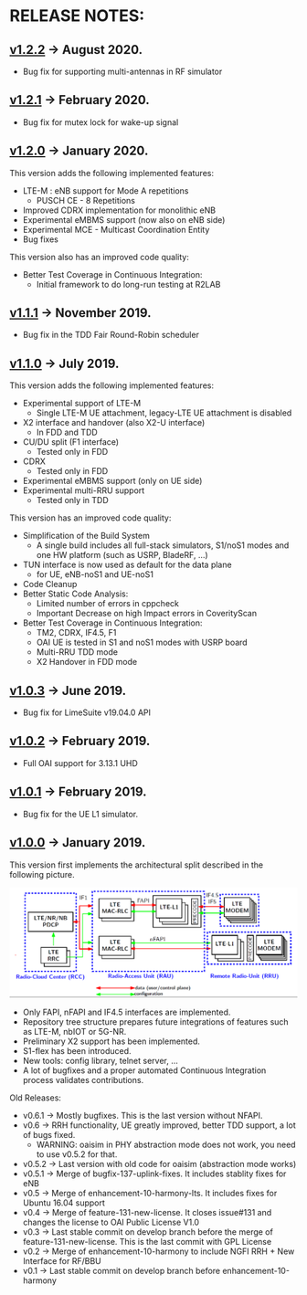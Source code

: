 # RELEASE NOTES: #

## [v1.2.2](https://gitlab.eurecom.fr/oai/openairinterface5g/-/tags/v1.2.2) -> August 2020. ##

* Bug fix for supporting multi-antennas in RF simulator

## [v1.2.1](https://gitlab.eurecom.fr/oai/openairinterface5g/-/tags/v1.2.1) -> February 2020. ##

* Bug fix for mutex lock for wake-up signal

## [v1.2.0](https://gitlab.eurecom.fr/oai/openairinterface5g/-/tags/v1.2.0) -> January 2020. ##

This version adds the following implemented features:

* LTE-M : eNB support for Mode A repetitions
  - PUSCH CE - 8 Repetitions
* Improved CDRX implementation for monolithic eNB
* Experimental eMBMS support (now also on eNB side)
* Experimental MCE - Multicast Coordination Entity
* Bug fixes

This version also has an improved code quality:

* Better Test Coverage in Continuous Integration:
  - Initial framework to do long-run testing at R2LAB

## [v1.1.1](https://gitlab.eurecom.fr/oai/openairinterface5g/-/tags/v1.1.1) -> November 2019. ##

- Bug fix in the TDD Fair Round-Robin scheduler

## [v1.1.0](https://gitlab.eurecom.fr/oai/openairinterface5g/-/tags/v1.1.0) -> July 2019. ##

This version adds the following implemented features:

* Experimental support of LTE-M
  - Single LTE-M UE attachment, legacy-LTE UE attachment is disabled
* X2 interface and handover (also X2-U interface)
  - In FDD and TDD
* CU/DU split (F1 interface)
  - Tested only in FDD
* CDRX
  - Tested only in FDD
* Experimental eMBMS support (only on UE side)
* Experimental multi-RRU support
  - Tested only in TDD

This version has an improved code quality:

* Simplification of the Build System
  - A single build includes all full-stack simulators, S1/noS1 modes and one HW platform (such as USRP, BladeRF, ...)
* TUN interface is now used as default for the data plane
  - for UE, eNB-noS1 and UE-noS1
* Code Cleanup
* Better Static Code Analysis:
  - Limited number of errors in cppcheck
  - Important Decrease on high Impact errors in CoverityScan
* Better Test Coverage in Continuous Integration:
  - TM2, CDRX, IF4.5, F1
  - OAI UE is tested in S1 and noS1 modes with USRP board
  - Multi-RRU TDD mode
  - X2 Handover in FDD mode

## [v1.0.3](https://gitlab.eurecom.fr/oai/openairinterface5g/-/tags/v1.0.3) -> June 2019. ##

- Bug fix for LimeSuite v19.04.0 API

## [v1.0.2](https://gitlab.eurecom.fr/oai/openairinterface5g/-/tags/v1.0.2) -> February 2019. ##

- Full OAI support for 3.13.1 UHD

## [v1.0.1](https://gitlab.eurecom.fr/oai/openairinterface5g/-/tags/v1.0.1) -> February 2019. ##

- Bug fix for the UE L1 simulator.

## [v1.0.0](https://gitlab.eurecom.fr/oai/openairinterface5g/-/tags/v1.0.0) -> January 2019. ##

This version first implements the architectural split described in the following picture.

![Block Diagram](./doc/images/oai_lte_enb_func_split_arch.png)

* Only FAPI, nFAPI and IF4.5 interfaces are implemented.
* Repository tree structure prepares future integrations of features such as LTE-M, nbIOT or 5G-NR.
* Preliminary X2 support has been implemented.
* S1-flex has been introduced.
* New tools: config library, telnet server, ...
* A lot of bugfixes and a proper automated Continuous Integration process validates contributions.

Old Releases:

* v0.6.1 -> Mostly bugfixes. This is the last version without NFAPI.
* v0.6 -> RRH functionality, UE greatly improved, better TDD support, a lot of bugs fixed.
  - WARNING: oaisim in PHY abstraction mode does not work, you need to use v0.5.2 for that.
* v0.5.2 -> Last version with old code for oaisim (abstraction mode works)
* v0.5.1 -> Merge of bugfix-137-uplink-fixes. It includes stablity fixes for eNB
* v0.5 -> Merge of enhancement-10-harmony-lts. It includes fixes for Ubuntu 16.04 support
* v0.4 -> Merge of feature-131-new-license. It closes issue#131 and changes the license to OAI Public License V1.0
* v0.3 -> Last stable commit on develop branch before the merge of feature-131-new-license. This is the last commit with GPL License
* v0.2 -> Merge of enhancement-10-harmony to include NGFI RRH + New Interface for RF/BBU
* v0.1 -> Last stable commit on develop branch before enhancement-10-harmony

